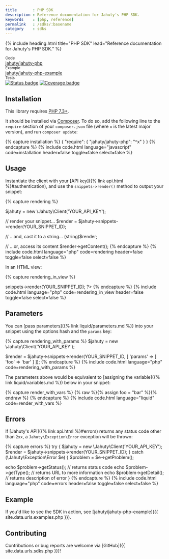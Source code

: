 ```yaml
---
title       : PHP SDK
description : Reference documentation for Jahuty's PHP SDK.
keywords    : [php, reference]
permalink   : /sdks/:basename
category    : sdks
---
```


{% include heading.html title="PHP SDK" lead="Reference documentation for Jahuty's PHP SDK." %}

<div class="card-group my-4">
  <div class="card">
    <div class="card-header py-2 px-3 text-muted">
      <small>Code</small>
    </div>
    <div class="card-body py-2 px-3">
      <a class="stretched-link" href="{{ site.data.urls.sdks.php }}">jahuty/jahuty-php</a>
    </div>
  </div>
  <div class="card">
    <div class="card-header py-2 px-3 text-muted">
      <small>Example</small>
    </div>
    <div class="card-body py-2 px-3">
      <a class="stretched-link" href="{{ site.data.urls.examples.php }}">jahuty/jahuty-php-example</a>
    </div>
  </div>
  <div class="card">
    <div class="card-header py-2 px-3 text-muted">
      <small>Tests</small>
    </div>
    <div class="card-body p-2 px-3">
      <a href="https://circleci.com/gh/jahuty/jahuty-php"><img src="https://circleci.com/gh/jahuty/jahuty-php.svg?style=svg" alt="Status badge" /></a> <a href="https://codecov.io/gh/jahuty/jahuty-php"><img src="https://codecov.io/gh/jahuty/jahuty-php/branch/master/graph/badge.svg?token=XELPI4FWMI" alt="Coverage badge"/></a>
    </div>
  </div>
</div>

## Installation

This library requires [PHP 7.3+](https://secure.php.net).

It should be installed via [Composer](https://getcomposer.org). To do so, add the following line to the `require` section of your `composer.json` file (where `x` is the latest major version), and run `composer update`:

{% capture installation %}
{
   "require": {
       "jahuty/jahuty-php": "^x"
   }
}
{% endcapture %}
{% include code.html language="javascript" code=installation header=false toggle=false select=false %}

## Usage

Instantiate the client with your [API key]({% link api.html %}#authentication), and use the `snippets->render()` method to output your snippet:

{% capture rendering %}

$jahuty = new \Jahuty\Client('YOUR_API_KEY');

// render your snippet...
$render = $jahuty->snippets->render(YOUR_SNIPPET_ID);

// .. and, cast it to a string...
(string)$render;

// ...or, access its content
$render->getContent();
{% endcapture %}
{% include code.html language="php" code=rendering header=false toggle=false select=false %}

In an HTML view:

{% capture rendering_in_view %}
<?php
  $jahuty = new \Jahuty\Client('YOUR_API_KEY');
?>
<!doctype html>
<html>
<head>
    <title>Awesome example</title>
</head>
<body>
    <?php echo $jahuty->snippets->render(YOUR_SNIPPET_ID); ?>
</body>
{% endcapture %}
{% include code.html language="php" code=rendering_in_view header=false toggle=false select=false %}

## Parameters

You can [pass parameters]({% link liquid/parameters.md %}) into your snippet using the options hash and the `params` key:

{% capture rendering_with_params %}
$jahuty = new \Jahuty\Client('YOUR_API_KEY');

$render = $jahuty->snippets->render(YOUR_SNIPPET_ID, [
  'params' => [
    'foo' => 'bar'
  ]
]);
{% endcapture %}
{% include code.html language="php" code=rendering_with_params %}

The parameters above would be equivalent to [assigning the variable]({% link liquid/variables.md %}) below in your snippet:

{% capture render_with_vars %}
{% raw %}{% assign foo = "bar" %}{% endraw %}
{% endcapture %}
{% include code.html language="liquid" code=render_with_vars %}

## Errors

If [Jahuty's API]({% link api.html %}#errors) returns any status code other than `2xx`, a `Jahuty\Exception\Error` exception will be thrown:

{% capture errors %}
try {
  $jahuty = new \Jahuty\Client('YOUR_API_KEY');
  $render = $jahuty->snippets->render(YOUR_SNIPPET_ID);
} catch (\Jahuty\Exception\Error $e) {
  $problem = $e->getProblem();

  echo $problem->getStatus();  // returns status code
  echo $problem->getType();    // returns URL to more information
  echo $problem->getDetail();  // returns description of error
}
{% endcapture %}
{% include code.html language="php" code=errors header=false toggle=false select=false %}

## Example

If you'd like to see the SDK in action, see [jahuty/jahuty-php-example]({{ site.data.urls.examples.php }}).

## Contributing

Contributions or bug reports are welcome via [GitHub]({{ site.data.urls.sdks.php }})!

